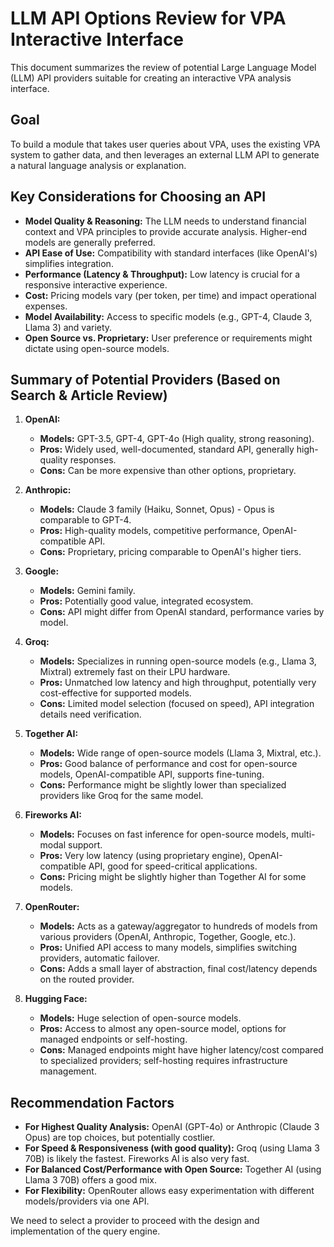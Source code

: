 # LLM API Options Review for VPA Interactive Interface

This document summarizes the review of potential Large Language Model (LLM) API providers suitable for creating an interactive VPA analysis interface.

## Goal

To build a module that takes user queries about VPA, uses the existing VPA system to gather data, and then leverages an external LLM API to generate a natural language analysis or explanation.

## Key Considerations for Choosing an API

* **Model Quality & Reasoning:** The LLM needs to understand financial context and VPA principles to provide accurate analysis. Higher-end models are generally preferred.
* **API Ease of Use:** Compatibility with standard interfaces (like OpenAI's) simplifies integration.
* **Performance (Latency & Throughput):** Low latency is crucial for a responsive interactive experience.
* **Cost:** Pricing models vary (per token, per time) and impact operational expenses.
* **Model Availability:** Access to specific models (e.g., GPT-4, Claude 3, Llama 3) and variety.
* **Open Source vs. Proprietary:** User preference or requirements might dictate using open-source models.

## Summary of Potential Providers (Based on Search & Article Review)

1. **OpenAI:**
   * **Models:** GPT-3.5, GPT-4, GPT-4o (High quality, strong reasoning).
   * **Pros:** Widely used, well-documented, standard API, generally high-quality responses.
   * **Cons:** Can be more expensive than other options, proprietary.

2. **Anthropic:**
   * **Models:** Claude 3 family (Haiku, Sonnet, Opus) - Opus is comparable to GPT-4.
   * **Pros:** High-quality models, competitive performance, OpenAI-compatible API.
   * **Cons:** Proprietary, pricing comparable to OpenAI's higher tiers.

3. **Google:**
   * **Models:** Gemini family.
   * **Pros:** Potentially good value, integrated ecosystem.
   * **Cons:** API might differ from OpenAI standard, performance varies by model.

4. **Groq:**
   * **Models:** Specializes in running open-source models (e.g., Llama 3, Mixtral) extremely fast on their LPU hardware.
   * **Pros:** Unmatched low latency and high throughput, potentially very cost-effective for supported models.
   * **Cons:** Limited model selection (focused on speed), API integration details need verification.

5. **Together AI:**
   * **Models:** Wide range of open-source models (Llama 3, Mixtral, etc.).
   * **Pros:** Good balance of performance and cost for open-source models, OpenAI-compatible API, supports fine-tuning.
   * **Cons:** Performance might be slightly lower than specialized providers like Groq for the same model.

6. **Fireworks AI:**
   * **Models:** Focuses on fast inference for open-source models, multi-modal support.
   * **Pros:** Very low latency (using proprietary engine), OpenAI-compatible API, good for speed-critical applications.
   * **Cons:** Pricing might be slightly higher than Together AI for some models.

7. **OpenRouter:**
   * **Models:** Acts as a gateway/aggregator to hundreds of models from various providers (OpenAI, Anthropic, Together, Google, etc.).
   * **Pros:** Unified API access to many models, simplifies switching providers, automatic failover.
   * **Cons:** Adds a small layer of abstraction, final cost/latency depends on the routed provider.

8. **Hugging Face:**
   * **Models:** Huge selection of open-source models.
   * **Pros:** Access to almost any open-source model, options for managed endpoints or self-hosting.
   * **Cons:** Managed endpoints might have higher latency/cost compared to specialized providers; self-hosting requires infrastructure management.

## Recommendation Factors

* **For Highest Quality Analysis:** OpenAI (GPT-4o) or Anthropic (Claude 3 Opus) are top choices, but potentially costlier.
* **For Speed & Responsiveness (with good quality):** Groq (using Llama 3 70B) is likely the fastest. Fireworks AI is also very fast.
* **For Balanced Cost/Performance with Open Source:** Together AI (using Llama 3 70B) offers a good mix.
* **For Flexibility:** OpenRouter allows easy experimentation with different models/providers via one API.

We need to select a provider to proceed with the design and implementation of the query engine.
